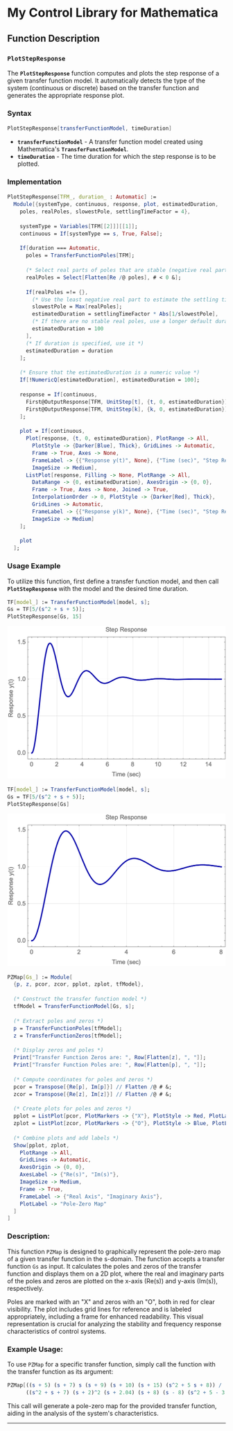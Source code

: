 # My Control Library for Mathematica

## ****Function Description****

### **`PlotStepResponse`**

The **`PlotStepResponse`** function computes and plots the step response of a given transfer function model. It automatically detects the type of the system (continuous or discrete) based on the transfer function and generates the appropriate response plot.

### Syntax

```mathematica
PlotStepResponse[transferFunctionModel, timeDuration]
```

- **`transferFunctionModel`** - A transfer function model created using Mathematica's **`TransferFunctionModel`**.
- **`timeDuration`** - The time duration for which the step response is to be plotted.

### Implementation

```mathematica
PlotStepResponse[TFM_, duration_ : Automatic] := 
  Module[{systemType, continuous, response, plot, estimatedDuration, 
    poles, realPoles, slowestPole, settlingTimeFactor = 4},
    
    systemType = Variables[TFM[[2]]][[1]];
    continuous = If[systemType == s, True, False];

    If[duration === Automatic,
      poles = TransferFunctionPoles[TFM];

      (* Select real parts of poles that are stable (negative real part) *)
      realPoles = Select[Flatten[Re /@ poles], # < 0 &];
      
      If[realPoles =!= {},
        (* Use the least negative real part to estimate the settling time *)
        slowestPole = Max[realPoles];
        estimatedDuration = settlingTimeFactor * Abs[1/slowestPole],
        (* If there are no stable real poles, use a longer default duration *)
        estimatedDuration = 100
      ],
      (* If duration is specified, use it *)
      estimatedDuration = duration
    ];

    (* Ensure that the estimatedDuration is a numeric value *)
    If[!NumericQ[estimatedDuration], estimatedDuration = 100];

    response = If[continuous, 
      First@OutputResponse[TFM, UnitStep[t], {t, 0, estimatedDuration}],
      First@OutputResponse[TFM, UnitStep[k], {k, 0, estimatedDuration}]
    ];

    plot = If[continuous, 
      Plot[response, {t, 0, estimatedDuration}, PlotRange -> All, 
        PlotStyle -> {Darker[Blue], Thick}, GridLines -> Automatic, 
        Frame -> True, Axes -> None, 
        FrameLabel -> {{"Response y(t)", None}, {"Time (sec)", "Step Response"}}, 
        ImageSize -> Medium],
      ListPlot[response, Filling -> None, PlotRange -> All, 
        DataRange -> {0, estimatedDuration}, AxesOrigin -> {0, 0}, 
        Frame -> True, Axes -> None, Joined -> True, 
        InterpolationOrder -> 0, PlotStyle -> {Darker[Red], Thick}, 
        GridLines -> Automatic, 
        FrameLabel -> {{"Response y(k)", None}, {"Time (sec)", "Step Response"}}, 
        ImageSize -> Medium]
    ];

    plot
  ];
```

### **Usage Example**

To utilize this function, first define a transfer function model, and then call **`PlotStepResponse`** with the model and the desired time duration.

```mathematica
TF[model_] := TransferFunctionModel[model, s];
Gs = TF[5/(s^2 + s + 5)];
PlotStepResponse[Gs, 15]
```

![Untitled](Untitled.png)

```mathematica
TF[model_] := TransferFunctionModel[model, s];
Gs = TF[5/(s^2 + s + 5)];
PlotStepResponse[Gs]
```

![Untitled](Untitled1.png)


```mathematica
PZMap[Gs_] := Module[
  {p, z, pcor, zcor, pplot, zplot, tfModel},

  (* Construct the transfer function model *)
  tfModel = TransferFunctionModel[Gs, s];

  (* Extract poles and zeros *)
  p = TransferFunctionPoles[tfModel];
  z = TransferFunctionZeros[tfModel];

  (* Display zeros and poles *)
  Print["Transfer Function Zeros are: ", Row[Flatten[z], ", "]];
  Print["Transfer Function Poles are: ", Row[Flatten[p], ", "]];

  (* Compute coordinates for poles and zeros *)
  pcor = Transpose[{Re[p], Im[p]}] // Flatten /@ # &;
  zcor = Transpose[{Re[z], Im[z]}] // Flatten /@ # &;

  (* Create plots for poles and zeros *)
  pplot = ListPlot[pcor, PlotMarkers -> {"X"}, PlotStyle -> Red, PlotLabel -> "Poles"];
  zplot = ListPlot[zcor, PlotMarkers -> {"O"}, PlotStyle -> Blue, PlotLabel -> "Zeros"];

  (* Combine plots and add labels *)
  Show[pplot, zplot,
    PlotRange -> All,
    GridLines -> Automatic,
    AxesOrigin -> {0, 0},
    AxesLabel -> {"Re(s)", "Im(s)"},
    ImageSize -> Medium,
    Frame -> True,
    FrameLabel -> {"Real Axis", "Imaginary Axis"},
    PlotLabel -> "Pole-Zero Map"
  ]
]
```

### Description:

This function `PZMap` is designed to graphically represent the pole-zero map of a given transfer function in the s-domain. The function accepts a transfer function `Gs` as input. It calculates the poles and zeros of the transfer function and displays them on a 2D plot, where the real and imaginary parts of the poles and zeros are plotted on the x-axis (Re(s)) and y-axis (Im(s)), respectively.

Poles are marked with an "X" and zeros with an "O", both in red for clear visibility. The plot includes grid lines for reference and is labeled appropriately, including a frame for enhanced readability. This visual representation is crucial for analyzing the stability and frequency response characteristics of control systems.

### Example Usage:

To use `PZMap` for a specific transfer function, simply call the function with the transfer function as its argument:


```mathematica
PZMap[((s + 5) (s + 7) s (s + 9) (s + 10) (s + 15) (s^2 + 5 s + 8)) /
      ((s^2 + s + 7) (s + 2)^2 (s + 2.04) (s + 8) (s - 8) (s^2 + 5 - 3.8 s))]
```

This call will generate a pole-zero map for the provided transfer function, aiding in the analysis of the system's characteristics.

---



